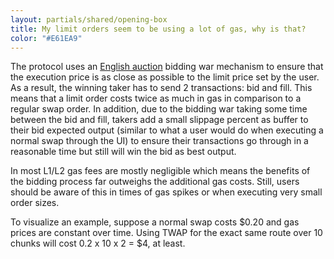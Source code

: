 ```yaml
---
layout: partials/shared/opening-box
title: My limit orders seem to be using a lot of gas, why is that?
color: "#E61EA9"
---
```


The protocol uses an [English auction](https://en.wikipedia.org/wiki/English_auction) bidding war mechanism to ensure that the execution price is as close as possible to the limit price set by the user. As a result, the winning taker has to send 2 transactions: bid and fill. This means that a limit order costs twice as much in gas in comparison to a regular swap order. In addition, due to the bidding war taking some time between the bid and fill, takers add a small slippage percent as buffer to their bid expected output (similar to what a user would do when executing a normal swap through the UI) to ensure their transactions go through in a reasonable time but still will win the bid as best output.

In most L1/L2 gas fees are mostly negligible which means the benefits of the bidding process far outweighs the additional gas costs. Still, users should be aware of this in times of gas spikes or when executing very small order sizes.

To visualize an example, suppose a normal swap costs $0.20 and gas prices are constant over time. Using TWAP for the exact same route over 10 chunks will cost 0.2 x 10 x 2 = $4, at least.
